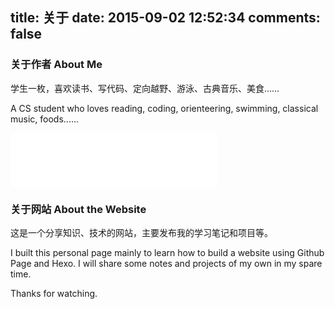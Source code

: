title: 关于
date: 2015-09-02 12:52:34
comments: false
---
### 关于作者 About Me
  学生一枚，喜欢读书、写代码、定向越野、游泳、古典音乐、美食……  

  A CS student who loves reading, coding, orienteering, swimming, classical music, foods......

<iframe frameborder="no" border="0" marginwidth="0" marginheight="0" width=330 height=86 src="//music.163.com/outchain/player?type=2&id=1145407&auto=1&height=66"></iframe>

### 关于网站 About the Website
  这是一个分享知识、技术的网站，主要发布我的学习笔记和项目等。  

  I built this personal page mainly to learn how to build a website using Github Page and Hexo. I will share some notes and projects of my own in my spare time.  

  Thanks for watching.
